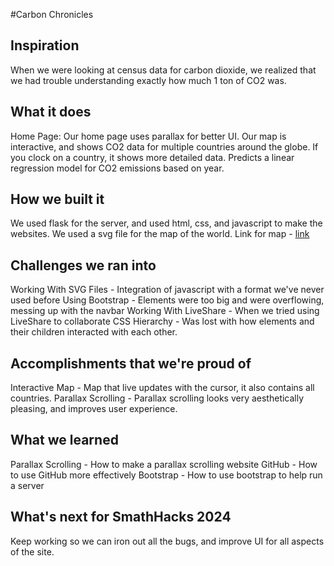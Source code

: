 #Carbon Chronicles

## Inspiration
When we were looking at census data for carbon dioxide, we realized that we had trouble understanding exactly how much 1 ton of CO2 was.


## What it does
Home Page:
Our home page uses parallax for better UI.
Our map is interactive, and shows CO2 data for multiple countries around the globe.
If you clock on a country, it shows more detailed data.
Predicts a linear regression model for CO2 emissions based on year.

## How we built it
We used flask for the server, and used html, css, and javascript to make the websites.
We used a svg file for the map of the world.
Link for map - [link](https://commons.wikimedia.org/wiki/File:BlankMap-World.svg)

## Challenges we ran into
Working With SVG Files - Integration of javascript with a format we've never used before
Using Bootstrap - Elements were too big and were overflowing, messing up with the navbar
Working With LiveShare - When we tried using LiveShare to collaborate
CSS Hierarchy - Was lost with how elements and their children interacted with each other.

## Accomplishments that we're proud of
Interactive Map - Map that live updates with the cursor, it also contains all countries.
Parallax Scrolling - Parallax scrolling looks very aesthetically pleasing, and improves user experience.


## What we learned
Parallax Scrolling - How to make a parallax scrolling website
GitHub - How to use GitHub more effectively
Bootstrap - How to use bootstrap to help run a server


## What's next for SmathHacks 2024 
Keep working so we can iron out all the bugs, and improve UI for all aspects of the site.
